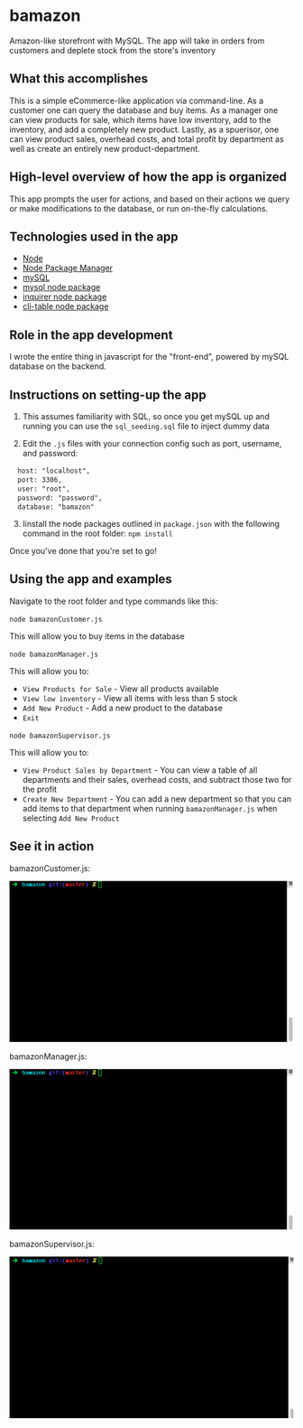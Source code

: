 # bamazon
Amazon-like storefront with MySQL. The app will take in orders from customers and deplete stock from the store's inventory

## What this accomplishes 
This is a simple eCommerce-like application via command-line. As a customer one can query the database and buy items. As a manager one can view products for sale, which items have low inventory, add to the inventory, and add a completely new product. Lastly, as a spuerisor, one can view product sales, overhead costs, and total profit by department as well as create an entirely new product-department.

## High-level overview of how the app is organized
This app prompts the user for actions, and based on their actions we query or make modifications to the database, or run on-the-fly calculations. 

## Technologies used in the app
* [Node](https://nodejs.org/en/)
* [Node Package Manager](https://www.npmjs.com/)
* [mySQL](https://www.mysql.com/)
* [mysql node package](https://www.npmjs.com/package/mysql)
* [inquirer node package](https://www.npmjs.com/package/inquirer)
* [cli-table node package](https://www.npmjs.com/package/cli-table)

## Role in the app development
I wrote the entire thing in javascript for the "front-end", powered by mySQL database on the backend.

## Instructions on setting-up the app

1. This assumes familiarity with SQL, so once you get mySQL up and running you can use the `sql_seeding.sql` file to inject dummy data

2. Edit the `.js` files with your connection config such as port, username, and password:
```
  host: "localhost",
  port: 3306,
  user: "root",
  password: "password",
  database: "bamazon"
```

3. Iinstall the node packages outlined in `package.json` with the following command in the root folder:
`npm install` 

Once you've done that you're set to go!

## Using the app and examples

Navigate to the root folder and type commands like this:

`node bamazonCustomer.js`

This will allow you to buy items in the database

`node bamazonManager.js` 

This will allow you to:

* `View Products for Sale` - View all products available 
* `View low inventory` - View all items with less than 5 stock
* `Add New Product` - Add a new product to the database
* `Exit`

`node bamazonSupervisor.js`

This will allow you to:

* `View Product Sales by Department` - You can view a table of all departments and their sales, overhead costs, and subtract those two for the profit
* `Create New Department` - You can add a new department so that you can add items to that department when running `bamazonManager.js` when selecting `Add New Product` 

## See it in action

bamazonCustomer.js: 

![](readme_assets/customer.gif)

bamazonManager.js: 

![](readme_assets/manager.gif)

bamazonSupervisor.js: 

![](readme_assets/supervisor.gif)







